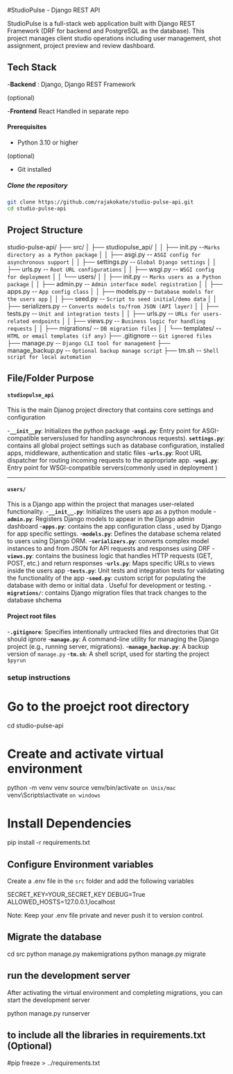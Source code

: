 #StudioPulse - Django REST API

StudioPulse is a full-stack web application built  with Django REST Framework (DRF for backend and PostgreSQL as the database). This project manages client studio  operations including user management, shot assignment, project preview and review dashboard.

## Tech Stack
-**Backend** : Django, Django REST Framework
<!-- -**Database** PostgreSQL --> (optional)
-**Frontend** React Handled in separate repo

#### Prerequisites
- Python 3.10 or higher
<!-- - postgreSQL installed and running --> (optional)
- Git installed 

##### Clone the repository 
```bash
git clone https://github.com/rajakokate/studio-pulse-api.git
cd studio-pulse-api
```

## Project Structure
studio-pulse-api/
├── src/
│ ├── studiopulse_api/
│ │ ├── init.py --`Marks directory as a Python package`
│ │ ├── asgi.py -- `ASGI config for asynchronous support`
│ │ ├── settings.py -- `Global Django settings`
│ │ ├── urls.py -- `Root URL configurations`
│ │ ├── wsgi.py -- `WSGI config for deployment`
│ │ └── users/
│ │ ├── init.py -- `Marks users as a Python package`
│ │ ├── admin.py -- `Admin interface model registration`
│ │ ├── apps.py -- `App config class`
│ │ ├── models.py -- `Database models for the users app`
│ │ ├── seed.py -- `Script to seed initial/demo data`
│ │ ├── serializers.py -- `Converts models to/from JSON (API layer)`
│ │ ├── tests.py -- `Unit and integration tests`
│ │ ├── urls.py -- `URLs for users-related endpoints`
│ │ ├── views.py -- `Business logic for handling requests`
│ │ ├── migrations/ -- `DB migration files`
│ │ └── templates/ -- `HTML or email templates (if any)`
├── .gitignore -- `Git ignored files`
├── manage.py -- `Django CLI tool for management`
├── manage_backup.py -- `Optional backup manage script`
├── tm.sh -- `Shell script for local automation`

## File/Folder Purpose

#### `studiopulse_api`
This is the main Djanog project directory  that contains core settings and configuration

-**`__init__py`**: Initializes the python package
-**`asgi.py`**: Entry point for ASGI-compatible servers(used for handling asynchronous requests).
**`settings.py`**: contains all global project settings such as database configuration, installed apps, middleware, authentication and static files
-**`urls.py`**: Root URL dispatcher for routing incoming requests to the  appropriate app.
-**`wsgi.py`**: Entry point for WSGI-compatible servers(commonly used  in deployment )

---

#### `users/`
This is a Django app within the project that manages user-related functionality.
-**`__init__.py`**: Initializes the users app as a python module
-**`admin.py`**: Registers Django models to appear in the Django admin dashboard
-**`apps.py`**: contains the app configuration class , used by Django for app specific settings.
-**`models.py`**: Defines the database schema related to users using Django ORM.
-**`serializers.py`**: converts complex model instances to and from JSON for API requests and responses using DRF
-**`views.py`**: contains the business logic that handles HTTP requests (GET, POST, etc.) and return responses
-**`urls.py`**: Maps specific URLs to views inside the users app 
-**`tests.py`**: Unit tests and integration tests for validating the functionality of the app
-**`seed.py`**: custom script for populating the database with demo or initial data . Useful for development or testing.
-**`migrations/`**: contains Django migration files that  track changes to the database shchema


#### Project root files

-**`.gitignore`**: Specifies intentionally untracked files and directories that Git should ignore
-**`manage.py`**: A command-line utility for managing the Django project (e.g., running server, migrations).
-**`manage_backup.py`**: A backup version of `manage.py`
-**`tm.sh`**: A shell script, used for starting the project `$pyrun`


###  setup instructions

# Go to the proejct root directory  

cd studio-pulse-api

# Create and activate virtual environment
python -m venv venv 
source venv/bin/activate  `on Unix/mac`
venv\Scripts\activate   `on windows`

# Install Dependencies

pip install -r requirements.txt

## Configure Environment variables

Create a .env file in the `src` folder and add the following variables

SECRET_KEY=YOUR_SECRET_KEY
DEBUG=True
ALLOWED_HOSTS=127.0.0.1,localhost

Note: Keep your .env file private and never push it to version control.

## Migrate the database
cd src
python manage.py makemigrations
python manage.py migrate

## run the development  server
After activating the virtual environment and completing migrations, you can start the development server

python manage.py runserver 


## to include all the libraries in requirements.txt (Optional)
#pip freeze > ../requirements.txt


















